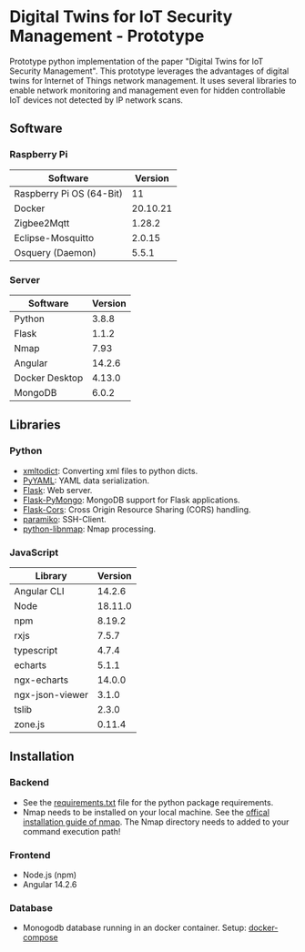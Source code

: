 # Digital Twins for IoT Security Management - Prototype
Prototype python implementation of the paper "Digital Twins for IoT Security Management". 
This prototype leverages the advantages of digital twins for Internet of Things network management.
It uses several libraries to enable network monitoring and management even for hidden controllable IoT devices not detected by IP network scans.

## Software
### Raspberry Pi
| Software					| Version 	|
| ----------------- 		| --------- |
| Raspberry Pi OS (64-Bit)	| 11		|
| Docker					| 20.10.21	|
| Zigbee2Mqtt				| 1.28.2	|
| Eclipse-Mosquitto 		| 2.0.15	|
| Osquery (Daemon) 			| 5.5.1		|

### Server
| Software					| Version 	|
| ----------------- 		| --------- |
| Python					| 3.8.8		|
| Flask						| 1.1.2		|
| Nmap						| 7.93		|
| Angular					| 14.2.6	|
| Docker Desktop			| 4.13.0	|
| MongoDB					| 6.0.2		|

## Libraries
### Python
- [xmltodict](https://pypi.org/project/xmltodict/0.13.0/): Converting xml files to python dicts.
- [PyYAML](https://pypi.org/project/PyYAML/6.0/): YAML data serialization.
- [Flask](https://pypi.org/project/Flask/2.2.2/): Web server.
- [Flask-PyMongo](https://pypi.org/project/Flask-PyMongo/2.3.0/): MongoDB support for Flask applications.
- [Flask-Cors](https://pypi.org/project/Flask-Cors/3.0.10/): Cross Origin Resource Sharing (CORS) handling.
- [paramiko](https://pypi.org/project/paramiko/2.11.0/): SSH-Client.
- [python-libnmap](https://pypi.org/project/python-libnmap/0.7.3/): Nmap processing.

### JavaScript
| Library			| Version	|
| ----------------- | --------- |
| Angular CLI 		| 14.2.6 	|
| Node 				| 18.11.0	|
| npm				| 8.19.2	|
| rxjs				| 7.5.7		|
| typescript		| 4.7.4		|
| echarts			| 5.1.1		|
| ngx-echarts		| 14.0.0	|
| ngx-json-viewer	| 3.1.0		|
| tslib				| 2.3.0		|
| zone.js			| 0.11.4	|


## Installation

### Backend
- See the [requirements.txt](flask-backend/requirements.txt) file for the python package requirements.
- Nmap needs to be installed on your local machine. See the [offical installation guide of nmap](https://nmap.org/book/inst-windows.html). The Nmap directory needs to added to your command execution path!

### Frontend
- Node.js (npm)
- Angular 14.2.6

### Database
- Monogodb database running in an docker container. Setup: [docker-compose](docker-compose.yml)

